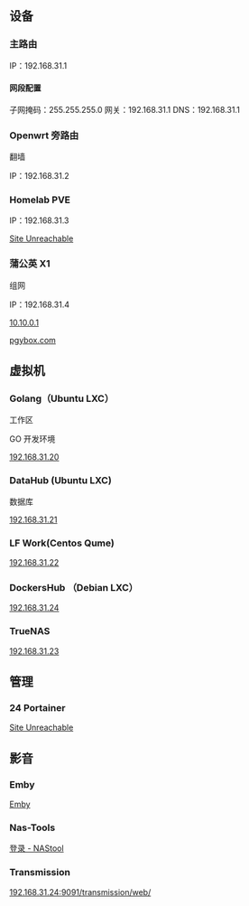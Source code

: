 ## 设备

### 主路由

IP：192.168.31.1

#### 网段配置

子网掩码：255.255.255.0
网关：192.168.31.1
DNS：192.168.31.1

### Openwrt 旁路由

翻墙

IP：192.168.31.2

### Homelab PVE

IP：192.168.31.3

[Site Unreachable](https://192.168.31.3:8006/#v1:0:18:4:::::::)

### 蒲公英 X1

组网

IP：192.168.31.4

[10.10.0.1](10.10.0.1)

[pgybox.com](pgybox.com)

## 虚拟机

### Golang（Ubuntu LXC）

工作区

GO 开发环境

[192.168.31.20](192.168.31.20)

### DataHub (Ubuntu LXC)

数据库

[192.168.31.21](192.168.31.21)

### LF Work(Centos Qume)

[192.168.31.22](192.168.31.22)

### DockersHub （Debian LXC）

[192.168.31.24](192.168.31.24)

### TrueNAS

[192.168.31.23](192.168.31.23)


## 管理

### 24 Portainer

[Site Unreachable](https://192.168.31.24:9443/#!/home)

## 影音

### Emby

[Emby](http://192.168.31.24:8096/web/index.html#!/home)

### Nas-Tools

[登录 - NAStool](http://192.168.31.24:3001/)

### Transmission

[192.168.31.24:9091/transmission/web/](http://192.168.31.24:9091/transmission/web/)